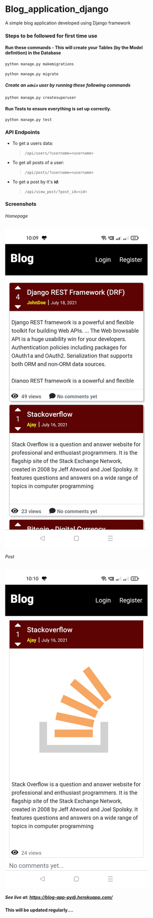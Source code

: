 # Blog_application_django
A simple blog application developed using Django framework

### Steps to be followed for first time use
#### Run these commands - This will create your Tables (by the Model definition) in the Database
```
python manage.py makemigrations

python manage.py migrate
```
##### Create an ```admin``` user by running these following commands
```
python manage.py createsuperuser
```
#### Run Tests to ensure everything is set up correctly.
```
python manage.py test
```

### API Endpoints
- To get a users data:
  > ```/api/users/?username=<username>```
- To get all posts of a user:
  > ```/api/posts/?username=<username>```
- To get a post by it's **id**:
  >```/api/view_post/?post_id=<id>```

### Screenshots

###### Homepage

![Homepage](https://raw.githubusercontent.com/Ram-95/blog_application_django/DRF_slug_branch/screenshots/Screenshot_2021-07-30-22-09-44-19.jpg)

###### Post
![View Post](https://raw.githubusercontent.com/Ram-95/blog_application_django/DRF_slug_branch/screenshots/Screenshot_2021-07-30-22-10-53-97.jpg)
##### See live at: https://blog-app-pydj.herokuapp.com/


#### This will be updated regularly....
